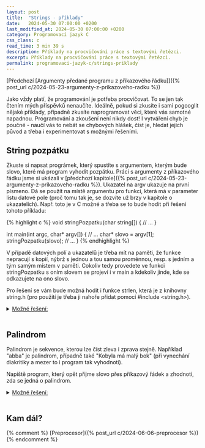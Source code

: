 ```yaml
---
layout: post
title:  "Strings - příklady"
date:   2024-05-30 07:00:00 +0200
last_modified_at: 2024-05-30 07:00:00 +0200
category: Programovací jazyk C
css_class: c
read_time: 3 min 39 s
description: Příklady na procvičování práce s textovými řetězci.
excerpt: Příklady na procvičování práce s textovými řetězci.
permalink: programovaci-jazyk-c/strings-priklady
---
```


[Předchozí [Argumenty předané programu z příkazového řádku]]({% post_url c/2024-05-23-argumenty-z-prikazoveho-radku %})

Jako vždy platí, že programování je potřeba procvičovat. To se jen tak čtením mých příspěvků nenaučíte. Ideálně, pokud si zkusíte i sami pogooglit nějaké příklady, případně zkusíte naprogramovat věci, které vás samotné napadnou. Programování a zkoušení není nikdy dost! I vytváření chyb je poučné - naučí vás to nebát se chybových hlášek, číst je, hledat jejich původ a třeba i experimentovat s možnými řešeními.

<!-- TODO -->

## String pozpátku

Zkuste si napsat prográmek, který spustíte s argumentem, kterým bude slovo, které má program vyhodit pozpátku. Práci s argumenty z příkazového řádku jsme si ukázali v [předchozí kapitole]({% post_url c/2024-05-23-argumenty-z-prikazoveho-radku %}). Ukazatel na argv ukazuje na první písmeno. Dá se použít na místě argumentu pro funkci, která má v parameter listu datové pole (proč tomu tak je, se dozvíte už brzy v kapitole o ukazatelích). Např. toto je v C možné a třeba se to bude hodit při řešení tohoto příkladu:

{% highlight c %}
void stringPozpatku(char string[])
{
    // ...
}

int main(int argc, char* argv[])
{
    // ...
    char* slovo = argv[1];
    stringPozpatku(slovo);
    // ...
}
{% endhighlight %}

V případě datových polí a ukazatelů je třeba mít na paměti, že funkce nepracují s kopií, nýbrž s jednou a tou samou proměnnou, resp. s jedním a tým samým místem v paměti. Cokoliv tedy provedete ve funkci stringPozpatku s oním slovem se projeví i v main a kdekoliv jinde, kde se odkazujete na ono slovo.

Pro řešení se vám bude možná hodit i funkce strlen, která je z knihovny string.h (pro použití je třeba ji nahoře přidat pomocí #include <string.h>).

<!--- solution -->
  <details>
    <summary><u>Možné řešení:</u></summary>
<br />
{% highlight c %}
#include <stdio.h>
#include <string.h>

void stringReverse(char string[])
{
  int len = strlen(string);

  for (int pismeno = 0; pismeno < len / 2; pismeno++)
  {
    // temp abysme neztratili to, co je na prvnim miste, protoze to na dalsim radku prepiseme
    char temp = string[pismeno];
    string[pismeno] = string[len - 1 - pismeno];
    string[len - 1 - pismeno] = temp;
  }
}

int main(int argc, char* argv[])
{
  if (argc != 2)
  {
    printf("Spust prosim program a udej pritom slovo, ktere chces otocit.\n");
    return -1;
  }

  char* slovo = argv[1];

  printf("Zadane slovo: %s\n", slovo);
  stringReverse(slovo);
  printf("Slovo pozpatku: %s\n", slovo);

  return 0;
} {% endhighlight %}

(<a href="https://github.com/kaelwi/kaelwi-c/blob/master/2024-05-30-strings-priklady/string-rev.c" target="_blank">Odkaz na GitHub</a>)
<br /><br />

Naší main jsme tentokrát napsali tak, abysme měli přístup k argumentům. A jako první ve funkci main kontrolujeme, jestli je počet argumentů v pořádku - měly by být 2, jeden pro název, kterým jsme program spustili, jeden pro argument, který vlastně chceme předat.
<br /><br />

Následně si odchytíme 2. argument, ve kterém je slovo, které si přejeme otočit. Toto slovo pak předáváme funkci stringReverse. Tato funkce nám nic nevrací, protože pracuje přímo na onom slovu, změny se projeví i v main.
<br /><br />

Při prohazování písmenek musíme jít pouze do poloviny délky slova, ale za to z obou stran. Prohazujeme první s posledním, druhé s předposledním, atd. A abysme nic nepřepsali předtím, než se opravdu prohodí, potřebujeme dočasnou proměnnou (často nazývaná zkráceně temp (temporary)).
</details>
<br />

## Palindrom

Palindrom je sekvence, kterou lze číst zleva i zprava stejně. Například "abba" je palindrom, případně také "Kobyla má malý bok" (při vynechání diakritiky a mezer to i program tak vyhodnotí).

Napiště program, který opět přijme slovo přes příkazový řádek a zhodnotí, zda se jedná o palindrom.

<!--- solution -->
  <details>
    <summary><u>Možné řešení:</u></summary>
<br />
{% highlight c %}
#include <stdio.h>
#include <string.h>

int stringPalindrom(char string[])
{
  // nezapomente, ze index bez od 0 -> na indexu strlen(string) uz jste o jedno misto za slovem!
  int konec = strlen(string) - 1;
  
  for (int i = 0; i < konec; i++, konec--)
  {
    if (string[i] != string[konec])
    {
      return 0;
    }
  }

  return 1;
}

int main(int argc, char* argv[])
{
  printf("-----\nPalindrome check\n-----\n\n");
  if (argc != 2)
  {
    printf("Spust prosim program a udej pritom slovo, ktere chces otestovat.\n");
    return -1;
  }

  char* slovo = argv[1];

  printf("Zadane slovo: %s\n", slovo);

  if (stringPalindrom(slovo))
  {
    printf("Slovo je palindrom!\n");
  }
  else 
  {
    printf("Slovo neni palindrom.\n");
  }
  
  return 0;
} {% endhighlight %}

(<a href="https://github.com/kaelwi/kaelwi-c/blob/master/2024-05-30-strings-priklady/string-palindrom.c" target="_blank">Odkaz na GitHub</a>)
<br /><br />

Stejně jako u předchozího příkladu. Naší main jsme napsali tak, abysme měli přístup k argumentům. A jako první ve funkci main kontrolujeme, jestli je počet argumentů v pořádku - měly by být 2, jeden pro název, kterým jsme program spustili, jeden pro argument, který vlastně chceme předat.
<br /><br />

Následně si odchytíme 2. argument, ve kterém je slovo, které si přejeme otestovat. Toto slovo pak předáváme funkci stringPalindrom. Tato funkce má návratovou hodnotu int, protože chceme rozhodnout zda něco je či není palindrom. A v Céčku je hodnota 0 nepravda, jakákoli jiná pak pravda, což je vlastnost, kterou následně můžeme použít například v if-podmínce.
<br /><br />

V samotné stringPalindrom funkci následně porovnáváme první a poslední písmenko tak dlouho, dokud se oba indexy nesejdou uprostřed (dokud nejsou stejné). Pokud se na nějakém místě obsah pole neshoduje, pak vracíme 0 (nepravdu). Pokud celá smyčka doběhne do konce, znamená to, že se neobjevila žádná neshoda a můžeme vracet hodnotu jinou než 0.
</details>
<br />

## Kam dál?

{% comment %} [Preprocesor]({% post_url c/2024-06-06-preprocesor %}) {% endcomment %}
